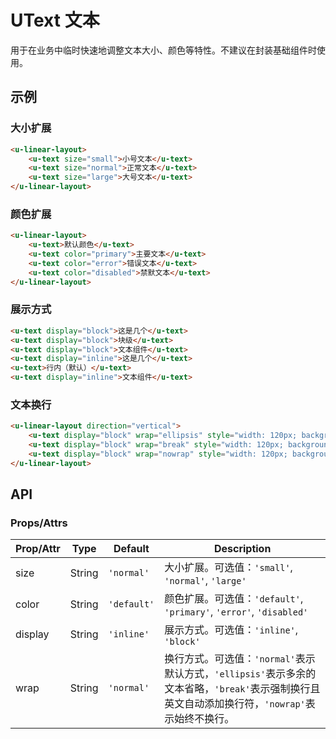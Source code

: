 # UText 文本

<s-component-labels :labels="[
    'UI 组件', '行内展示',
]"></s-component-labels>

用于在业务中临时快速地调整文本大小、颜色等特性。不建议在封装基础组件时使用。

## 示例
### 大小扩展

``` html
<u-linear-layout>
    <u-text size="small">小号文本</u-text>
    <u-text size="normal">正常文本</u-text>
    <u-text size="large">大号文本</u-text>
</u-linear-layout>
```

### 颜色扩展

``` html
<u-linear-layout>
    <u-text>默认颜色</u-text>
    <u-text color="primary">主要文本</u-text>
    <u-text color="error">错误文本</u-text>
    <u-text color="disabled">禁默文本</u-text>
</u-linear-layout>
```

### 展示方式

``` html
<u-text display="block">这是几个</u-text>
<u-text display="block">块级</u-text>
<u-text display="block">文本组件</u-text>
<u-text display="inline">这是几个</u-text>
<u-text>行内（默认）</u-text>
<u-text display="inline">文本组件</u-text>
```

### 文本换行

``` html
<u-linear-layout direction="vertical">
    <u-text display="block" wrap="ellipsis" style="width: 120px; background: #f2f3f8;">天将降大任于斯人也，必先苦其心志，劳其筋骨，饿其体肤，空乏其身，行拂乱其所为也，所以动心忍性，增益其所不能。</u-text>
    <u-text display="block" wrap="break" style="width: 120px; background: #f2f3f8;">天将降大任于斯人也，必先苦其心志，劳其筋骨，饿其体肤，空乏其身，行拂乱其所为也，所以动心忍性，增益其所不能。</u-text>
    <u-text display="block" wrap="nowrap" style="width: 120px; background: #f2f3f8;">天将降大任于斯人也，必先苦其心志，劳其筋骨，饿其体肤，空乏其身，行拂乱其所为也，所以动心忍性，增益其所不能。</u-text>
</u-linear-layout>
```

## API
### Props/Attrs

| Prop/Attr | Type | Default | Description |
| --------- | ---- | ------- | ----------- |
| size | String | `'normal'` | 大小扩展。可选值：`'small'`, `'normal'`, `'large'` |
| color | String | `'default'` | 颜色扩展。可选值：`'default'`, `'primary'`, `'error'`, `'disabled'` |
| display | String | `'inline'` | 展示方式。可选值：`'inline'`, `'block'` |
| wrap | String | `'normal'` | 换行方式。可选值：`'normal'`表示默认方式，`'ellipsis'`表示多余的文本省略，`'break'`表示强制换行且英文自动添加换行符，`'nowrap'`表示始终不换行。 |
